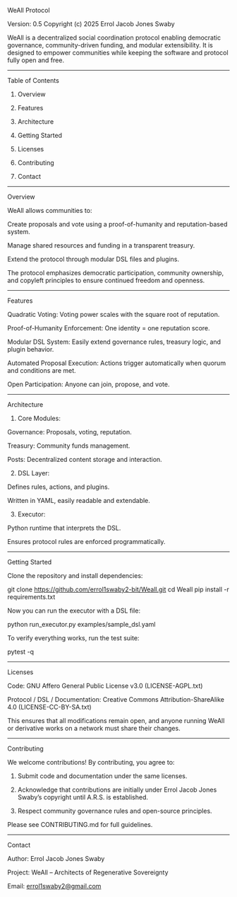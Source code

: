 WeAll Protocol

Version: 0.5
Copyright (c) 2025 Errol Jacob Jones Swaby

WeAll is a decentralized social coordination protocol enabling democratic governance, community-driven funding, and modular extensibility. It is designed to empower communities while keeping the software and protocol fully open and free.


---

Table of Contents

1. Overview


2. Features


3. Architecture


4. Getting Started


5. Licenses


6. Contributing


7. Contact




---

Overview

WeAll allows communities to:

Create proposals and vote using a proof-of-humanity and reputation-based system.

Manage shared resources and funding in a transparent treasury.

Extend the protocol through modular DSL files and plugins.


The protocol emphasizes democratic participation, community ownership, and copyleft principles to ensure continued freedom and openness.


---

Features

Quadratic Voting: Voting power scales with the square root of reputation.

Proof-of-Humanity Enforcement: One identity = one reputation score.

Modular DSL System: Easily extend governance rules, treasury logic, and plugin behavior.

Automated Proposal Execution: Actions trigger automatically when quorum and conditions are met.

Open Participation: Anyone can join, propose, and vote.



---

Architecture

1. Core Modules:

Governance: Proposals, voting, reputation.

Treasury: Community funds management.

Posts: Decentralized content storage and interaction.



2. DSL Layer:

Defines rules, actions, and plugins.

Written in YAML, easily readable and extendable.



3. Executor:

Python runtime that interprets the DSL.

Ensures protocol rules are enforced programmatically.





---

Getting Started

Clone the repository and install dependencies:

git clone https://github.com/errol1swaby2-bit/Weall.git
cd Weall
pip install -r requirements.txt

Now you can run the executor with a DSL file:

python run_executor.py examples/sample_dsl.yaml

To verify everything works, run the test suite:

pytest -q




---

Licenses

Code: GNU Affero General Public License v3.0 (LICENSE-AGPL.txt)

Protocol / DSL / Documentation: Creative Commons Attribution-ShareAlike 4.0 (LICENSE-CC-BY-SA.txt)


This ensures that all modifications remain open, and anyone running WeAll or derivative works on a network must share their changes.


---

Contributing

We welcome contributions! By contributing, you agree to:

1. Submit code and documentation under the same licenses.


2. Acknowledge that contributions are initially under Errol Jacob Jones Swaby’s copyright until A.R.S. is established.


3. Respect community governance rules and open-source principles.



Please see CONTRIBUTING.md for full guidelines.


---

Contact

Author: Errol Jacob Jones Swaby

Project: WeAll – Architects of Regenerative Sovereignty

Email: errol1swaby2@gmail.com

